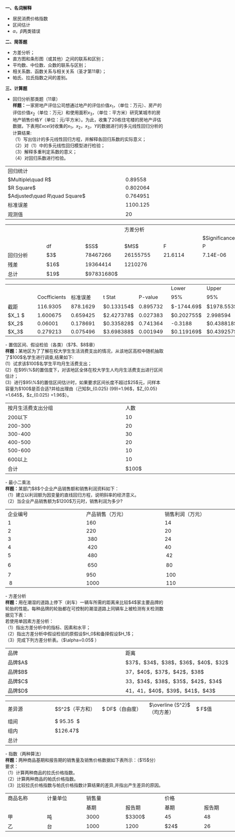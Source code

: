 <strong>一、名词解释</strong>
 

 -  居民消费价格指数 
-  区间估计 
-  $\alpha$，$\beta$两类错误 


 <strong>二、简答题</strong>
 

 -  方差分析； 
-  直方图和条形图（或其他）之间的联系和区别； 
-  平均数、中位数、众数的联系与区别； 
-  相关系数、函数关系与相关关系（圣才第$11$章）； 
-  帕氏、拉氏指数之间的差别。 


 <strong>三、计算题</strong>
 

 -  回归分析那类题（$11$章）<br /><strong>样题：</strong>一家房地产评估公司想通过地产的评估价值$x_1$，（单位：万元）、房产的评估价值$x_2$（单位：万元）和使用面积$x_3$，（单位：平方米）研究某城市的房地产销售价格$Y$（单位：元/平方米）。为此，收集了$20$栋住宅楼的房地产评估数据，下表用$Excel$对收集的$x_1$，$x_2$，$x_3$，$Y$的数据进行的多元线性回归分析的计算结果:   <br />（1）写出估计的多元线性回归方程，并解释各回归系数的实际意义；<br />（2）对（1）中的多元线性回归模型进行检验；<br />（3）解释多重判定系数的意义；<br />（4）对回归系数进行检验。 
<table data-lake-id="90648da3" id="90648da3" margin="true" class="lake-table" style="width: 750px"><colgroup><col width="375"><col width="375"></colgroup><tbody><tr data-lake-id="ubf2cf458" id="ubf2cf458"><td data-lake-id="u8c71e471" id="u8c71e471">回归统计
 </td><td data-lake-id="u68cf4702" id="u68cf4702"></td></tr><tr data-lake-id="u8119b7ba" id="u8119b7ba"><td data-lake-id="u4160c6ef" id="u4160c6ef">$Multiple\quad R$
 </td><td data-lake-id="u7875184a" id="u7875184a">0.89558
 </td></tr><tr data-lake-id="u5b24d0f5" id="u5b24d0f5"><td data-lake-id="u94cc6c45" id="u94cc6c45">$R Square$
 </td><td data-lake-id="ufa0c7005" id="ufa0c7005">0.802064
 </td></tr><tr data-lake-id="u247cc31e" id="u247cc31e"><td data-lake-id="u9477b684" id="u9477b684">$Adjusted\quad R\quad Square$
 </td><td data-lake-id="uad25665c" id="uad25665c">0.764951
 </td></tr><tr data-lake-id="u7fdee7ce" id="u7fdee7ce"><td data-lake-id="u815eaa11" id="u815eaa11">标准误差
 </td><td data-lake-id="uef97d09a" id="uef97d09a">1100.125
 </td></tr><tr data-lake-id="u2ff03201" id="u2ff03201"><td data-lake-id="u5ab31dca" id="u5ab31dca">观测值
 </td><td data-lake-id="ufb468206" id="ufb468206">20
 </td></tr></tbody></table><table data-lake-id="5fb44b7d" id="5fb44b7d" margin="true" class="lake-table" style="width: 750px"><colgroup><col width="125"><col width="125"><col width="125"><col width="125"><col width="125"><col width="125"></colgroup><tbody><tr data-lake-id="uf1cee522" id="uf1cee522"><td data-lake-id="u039e85b3" id="u039e85b3"></td><td data-lake-id="u54b3e28d" id="u54b3e28d"></td><td data-lake-id="u72b42b6f" id="u72b42b6f"></td><td data-lake-id="u168c9da9" id="u168c9da9">方差分析
 </td><td data-lake-id="u5a9e2a02" id="u5a9e2a02"></td><td data-lake-id="u77232f80" id="u77232f80"></td></tr><tr data-lake-id="uc4ae20be" id="uc4ae20be"><td data-lake-id="u4aafb416" id="u4aafb416"></td><td data-lake-id="u9f8aa3a1" id="u9f8aa3a1"></td><td data-lake-id="uce572e84" id="uce572e84"></td><td data-lake-id="u98e5ebd8" id="u98e5ebd8"></td><td data-lake-id="u22a263e3" id="u22a263e3"></td><td data-lake-id="u651b94ad" id="u651b94ad">$Significance$
 </td></tr><tr data-lake-id="ua32c4c23" id="ua32c4c23"><td data-lake-id="uad5ca87e" id="uad5ca87e"></td><td data-lake-id="u5cb56095" id="u5cb56095">df
 </td><td data-lake-id="u60625620" id="u60625620">$SS$
 </td><td data-lake-id="u938b33e3" id="u938b33e3">$MS$
 </td><td data-lake-id="u923a3384" id="u923a3384">F
 </td><td data-lake-id="ufbf618c1" id="ufbf618c1">P
 </td></tr><tr data-lake-id="u73f75828" id="u73f75828"><td data-lake-id="uc5382c5a" id="uc5382c5a">回归分析
 </td><td data-lake-id="ub5202d2e" id="ub5202d2e">$3$
 </td><td data-lake-id="u213e5ae1" id="u213e5ae1">78467266
 </td><td data-lake-id="u9c3e5139" id="u9c3e5139">26155755
 </td><td data-lake-id="u3f5fb63e" id="u3f5fb63e">21.6114
 </td><td data-lake-id="udf215e70" id="udf215e70">7.14E-06
 </td></tr><tr data-lake-id="u96a146e2" id="u96a146e2"><td data-lake-id="u5cfe632d" id="u5cfe632d">残差
 </td><td data-lake-id="ud4699e44" id="ud4699e44">$16$
 </td><td data-lake-id="u12ded6bc" id="u12ded6bc">19364414
 </td><td data-lake-id="u93e64599" id="u93e64599">1210276
 </td><td data-lake-id="u5b3e8898" id="u5b3e8898"></td><td data-lake-id="u388033ee" id="u388033ee"></td></tr><tr data-lake-id="ud072e99e" id="ud072e99e"><td data-lake-id="u6d22a422" id="u6d22a422">总计
 </td><td data-lake-id="u9be15c84" id="u9be15c84">$19$
 </td><td data-lake-id="u5a6871fb" id="u5a6871fb">$97831680$
 </td><td data-lake-id="u9103dc01" id="u9103dc01"></td><td data-lake-id="uea098df7" id="uea098df7"></td><td data-lake-id="u3457e174" id="u3457e174"></td></tr></tbody></table><table data-lake-id="uAcCf" id="uAcCf" margin="true" class="lake-table" style="width: 747px"><colgroup><col width="107"><col width="107"><col width="107"><col width="105"><col width="107"><col width="107"><col width="107"></colgroup><tbody><tr data-lake-id="u49109e87" id="u49109e87"><td data-lake-id="u152ba2f1" id="u152ba2f1"></td><td data-lake-id="u01acf0e7" id="u01acf0e7"></td><td data-lake-id="u69bceee4" id="u69bceee4"></td><td data-lake-id="u92f7d36a" id="u92f7d36a"></td><td data-lake-id="ub6743527" id="ub6743527">​

 </td><td data-lake-id="u6c9634c9" id="u6c9634c9">Lower
 </td><td data-lake-id="u074820f3" id="u074820f3">Upper
 </td></tr><tr data-lake-id="u4764ce01" id="u4764ce01"><td data-lake-id="uca4b72bf" id="uca4b72bf"></td><td data-lake-id="u1807fd06" id="u1807fd06">Cocfficients
 </td><td data-lake-id="uf1904ab2" id="uf1904ab2">标准误差
 </td><td data-lake-id="uc20a8e13" id="uc20a8e13">t Stat 
 </td><td data-lake-id="ufab9f88a" id="ufab9f88a"> P-value
 </td><td data-lake-id="ue141e9fa" id="ue141e9fa">95%
 </td><td data-lake-id="ue6d1058a" id="ue6d1058a">95% 
 </td></tr><tr data-lake-id="ubc7165cf" id="ubc7165cf"><td data-lake-id="u67a6ec8b" id="u67a6ec8b">截距
 </td><td data-lake-id="uad37f13b" id="uad37f13b">116.9305
 </td><td data-lake-id="u06b64edd" id="u06b64edd">878.1629
 </td><td data-lake-id="u4b51a1e1" id="u4b51a1e1">$0.133154$
 </td><td data-lake-id="ua0783e95" id="ua0783e95">0.895732
 </td><td data-lake-id="uae611e81" id="uae611e81">$-1744.69$
 </td><td data-lake-id="ue4a84b0d" id="ue4a84b0d">$1978.553$
 </td></tr><tr data-lake-id="u195019d2" id="u195019d2"><td data-lake-id="u87457985" id="u87457985">$X_1 $
 </td><td data-lake-id="u51b0f2f7" id="u51b0f2f7">1.600675
 </td><td data-lake-id="ue4b9d151" id="ue4b9d151">0.659425
 </td><td data-lake-id="uab7b59a7" id="uab7b59a7">$2.427378$
 </td><td data-lake-id="u568632d0" id="u568632d0">0.027383
 </td><td data-lake-id="u32e2c467" id="u32e2c467">$0.202755$
 </td><td data-lake-id="u06e4d49d" id="u06e4d49d">2.998594
 </td></tr><tr data-lake-id="udd48c33a" id="udd48c33a"><td data-lake-id="u9776b84a" id="u9776b84a">$X_2$
 </td><td data-lake-id="ub51dfca4" id="ub51dfca4">0.06001
 </td><td data-lake-id="ub2e21ae6" id="ub2e21ae6">0.178691
 </td><td data-lake-id="ub6fd56f4" id="ub6fd56f4">$0.335828$
 </td><td data-lake-id="u5fb6924f" id="u5fb6924f">0.741364
 </td><td data-lake-id="u1c590996" id="u1c590996">-0.3188
 </td><td data-lake-id="u2948d0ed" id="u2948d0ed">$0.438818$
 </td></tr><tr data-lake-id="u3b37b3ed" id="u3b37b3ed"><td data-lake-id="u7e862952" id="u7e862952">$X_3$
 </td><td data-lake-id="ucae167aa" id="ucae167aa">0.279213
 </td><td data-lake-id="ua6bb4e10" id="ua6bb4e10">0.075496
 </td><td data-lake-id="uafbf58b9" id="uafbf58b9">$3.698388$
 </td><td data-lake-id="ubbe4b23f" id="ubbe4b23f">0.001949
 </td><td data-lake-id="u278cf1ae" id="u278cf1ae">$0.119169$
 </td><td data-lake-id="u649785b2" id="u649785b2">$0.439257$
 </td></tr></tbody></table>-  置信区间、假设检验（各类）（$7$、$8$章）<br /><strong>样题：</strong>某地区为了了解在校大学生生活消费支出的情况，从该地区高校中随机抽取了$100$名学生进行调查,结果如下: <br />(1）试求该$100$名学生平均月生活费支出；<br />(2）在$95\%$的置信度下，对该地区全体在校大学生人均月生活费支出进行区间估计；<br />(3）进行$95\%$的置信区间估计时，如果要求区间长度不超过$25$元，问样本容量为$100$是否合适?并给出理由（己知$t_{0.025} (99)=1.96$，$Z_{0.05} =1.645$，$z_{0.025}  =1.96$）。 
<table data-lake-id="a0e118d4" id="a0e118d4" margin="true" class="lake-table" style="width: 750px"><colgroup><col width="375"><col width="375"></colgroup><tbody><tr data-lake-id="ucb44fc0a" id="ucb44fc0a"><td data-lake-id="uf04d331d" id="uf04d331d">按月生活费支出分组
 </td><td data-lake-id="u9dd38860" id="u9dd38860">人数
 </td></tr><tr data-lake-id="u4990c379" id="u4990c379"><td data-lake-id="ua78590ee" id="ua78590ee">200以下
 </td><td data-lake-id="u4acfa853" id="u4acfa853">10
 </td></tr><tr data-lake-id="ucf90d7f0" id="ucf90d7f0"><td data-lake-id="u8c94eb05" id="u8c94eb05">200-300 
 </td><td data-lake-id="u40478c64" id="u40478c64">20
 </td></tr><tr data-lake-id="u8d90b4a6" id="u8d90b4a6"><td data-lake-id="uab0a8499" id="uab0a8499">300-400
 </td><td data-lake-id="u1b930618" id="u1b930618">30
 </td></tr><tr data-lake-id="uba312221" id="uba312221"><td data-lake-id="u09c66a89" id="u09c66a89">400-500
 </td><td data-lake-id="u94cdbaf8" id="u94cdbaf8">20
 </td></tr><tr data-lake-id="uf70fb146" id="uf70fb146"><td data-lake-id="u2749eda7" id="u2749eda7">500-600
 </td><td data-lake-id="u881052de" id="u881052de">10
 </td></tr><tr data-lake-id="u1e8646cb" id="u1e8646cb"><td data-lake-id="ud3e3739e" id="ud3e3739e">600以上
 </td><td data-lake-id="u1a819949" id="u1a819949">10
 </td></tr><tr data-lake-id="u25201c95" id="u25201c95"><td data-lake-id="u6c3f78e3" id="u6c3f78e3">合计
 </td><td data-lake-id="udac111e6" id="udac111e6">$100$
 </td></tr></tbody></table>-  最小二乘法<br /><strong>样题：</strong>某部门$8$个企业产品销售额和销售利润资料如下： <br />（1）建立以利润额为因变量的直线回归方程，说明斜率的经济意义。<br />（2）当企业产品销售额为$1200$万元时，销售利润为多少? 
<table data-lake-id="80a5bbf1" id="80a5bbf1" margin="true" class="lake-table" style="width: 750px"><colgroup><col width="250"><col width="250"><col width="250"></colgroup><tbody><tr data-lake-id="u61aa65be" id="u61aa65be"><td data-lake-id="u3460f8e6" id="u3460f8e6">企业编号
 </td><td data-lake-id="ud117b6e4" id="ud117b6e4">产品销售（万元）
 </td><td data-lake-id="ua6e1b684" id="ua6e1b684">销售利润（万元）
 </td></tr><tr data-lake-id="u5980ac4f" id="u5980ac4f"><td data-lake-id="u1f4381be" id="u1f4381be">  1 
 </td><td data-lake-id="u25c6d36c" id="u25c6d36c"> 160 
 </td><td data-lake-id="u7e89e7df" id="u7e89e7df"> 14 
 </td></tr><tr data-lake-id="ue5669f5d" id="ue5669f5d"><td data-lake-id="u5098aac5" id="u5098aac5"> 2
 </td><td data-lake-id="u6b737797" id="u6b737797"> 220
 </td><td data-lake-id="ua882a25b" id="ua882a25b">    20 
 </td></tr><tr data-lake-id="ua955686e" id="ua955686e"><td data-lake-id="u10177dd7" id="u10177dd7"> 3
 </td><td data-lake-id="uda638ecc" id="uda638ecc"> 380 
 </td><td data-lake-id="u947ed50f" id="u947ed50f"> 24 
 </td></tr><tr data-lake-id="ud869fb52" id="ud869fb52"><td data-lake-id="uc960103e" id="uc960103e">      4
 </td><td data-lake-id="u28e50975" id="u28e50975">  420 
 </td><td data-lake-id="u89b20f05" id="u89b20f05"> 40 
 </td></tr><tr data-lake-id="u360d1d18" id="u360d1d18"><td data-lake-id="u2470167d" id="u2470167d"> 5
 </td><td data-lake-id="u05ae7895" id="u05ae7895">  480 
 </td><td data-lake-id="u2b2dbfa1" id="u2b2dbfa1">  42 
 </td></tr><tr data-lake-id="u109b2938" id="u109b2938" style="height: 36px"><td data-lake-id="u0f145b04" id="u0f145b04"> 6
 </td><td data-lake-id="u37db9019" id="u37db9019">  650  
 </td><td data-lake-id="u0749e94f" id="u0749e94f">  80 
 </td></tr><tr data-lake-id="u3496acd5" id="u3496acd5"><td data-lake-id="uc9fa1190" id="uc9fa1190"> 7
 </td><td data-lake-id="ub47da823" id="ub47da823"> 950 
 </td><td data-lake-id="u66c56621" id="u66c56621">  100 
 </td></tr><tr data-lake-id="uc65caa0c" id="uc65caa0c"><td data-lake-id="u415fe53b" id="u415fe53b">  8 
 </td><td data-lake-id="u16d08f5d" id="u16d08f5d"> 1000 
 </td><td data-lake-id="ua4b990c2" id="ua4b990c2">  110
 </td></tr></tbody></table>-  方差分析<br /><strong>样题：</strong>用在潮湿的道路上停下（刹车）一辆车所需的距离来比较$4$家主要品牌的轮胎的性能。每种品牌的轮胎都在可控制的潮湿道路上同辆车上被检测有关检测数据见下表： <br />若使用单因素方差分析：<br />（1）指出方差分析中的指标、因素和水平；<br />（2）指出方差分析中假设检验的原假设$H_0$和备择假设$H_1$；<br />（3）完成下列方差分析表。（$\alpha=0.05$ ）  
<table data-lake-id="c0029d70" id="c0029d70" margin="true" class="lake-table" style="width: 750px"><colgroup><col width="375"><col width="375"></colgroup><tbody><tr data-lake-id="u6974f219" id="u6974f219"><td data-lake-id="uf40a9d59" id="uf40a9d59">品牌
 </td><td data-lake-id="ueed3d47d" id="ueed3d47d">距离
 </td></tr><tr data-lake-id="ua6d34c4d" id="ua6d34c4d"><td data-lake-id="ub8da11c7" id="ub8da11c7">品牌$A$
 </td><td data-lake-id="u94faf0c7" id="u94faf0c7">$37$，$34$，$38$，$36$，$40$，$32$
 </td></tr><tr data-lake-id="ud4bcdf7c" id="ud4bcdf7c"><td data-lake-id="uce90717d" id="uce90717d">品牌$B$
 </td><td data-lake-id="ud4875dd3" id="ud4875dd3">37，$40$，$37$，$42$，$38$
 </td></tr><tr data-lake-id="u8293c03f" id="u8293c03f"><td data-lake-id="u9ef36c08" id="u9ef36c08">品牌$C$
 </td><td data-lake-id="ua18ab90b" id="ua18ab90b"> 33，$34$，$38$，$35$，$42$，$34$
 </td></tr><tr data-lake-id="u7e3b1f0d" id="u7e3b1f0d"><td data-lake-id="u0b8f9f61" id="u0b8f9f61">品牌$D$
 </td><td data-lake-id="u385b8e35" id="u385b8e35"> 41，41，$40$，$39$，$41$，$43$
 </td></tr></tbody></table><table data-lake-id="f71ba645" id="f71ba645" margin="true" class="lake-table" style="width: 750px"><colgroup><col width="150"><col width="150"><col width="150"><col width="150"><col width="150"></colgroup><tbody><tr data-lake-id="u49f63364" id="u49f63364"><td data-lake-id="u5c821970" id="u5c821970">差异源
 </td><td data-lake-id="u8f0f5442" id="u8f0f5442">$S^2$（平方和）
 </td><td data-lake-id="u0d48fc3b" id="u0d48fc3b">$ DF$（自由度）
 </td><td data-lake-id="u6d6af051" id="u6d6af051">$\overline {S^2}$（均方差）
 </td><td data-lake-id="ue98c6f9c" id="ue98c6f9c">$ F$值
 </td></tr><tr data-lake-id="u49767e70" id="u49767e70"><td data-lake-id="u66214c1d" id="u66214c1d">组间
 </td><td data-lake-id="ua3a09660" id="ua3a09660">$ 95.35  $
 </td><td data-lake-id="u5fc72aa1" id="u5fc72aa1"></td><td data-lake-id="u96fdc7fc" id="u96fdc7fc"></td><td data-lake-id="u01b9c375" id="u01b9c375"></td></tr><tr data-lake-id="ucae1718c" id="ucae1718c"><td data-lake-id="u23912269" id="u23912269">组内
 </td><td data-lake-id="ua788c2ee" id="ua788c2ee">$126.47$
 </td><td data-lake-id="u4ce125cc" id="u4ce125cc"></td><td data-lake-id="u9333e884" id="u9333e884"></td><td data-lake-id="u0f80c73f" id="u0f80c73f"></td></tr><tr data-lake-id="u6cc62296" id="u6cc62296"><td data-lake-id="ua8e603c8" id="ua8e603c8">总计
 </td><td data-lake-id="u20f494ef" id="u20f494ef"></td><td data-lake-id="u0319a192" id="u0319a192"></td><td data-lake-id="u98f1d09b" id="u98f1d09b"></td><td data-lake-id="u60cb8424" id="u60cb8424"></td></tr></tbody></table>-  指数（两种算法）<br /><strong>样题：</strong>两种商品基期和报告期的销售量及销售价格数据如下表所示：（$15$分） <br />要求：<br />（1）计算两种商品的拉氏价格指数。<br />（2）计算两种商品的帕氏价格指数。<br />（3）比较拉氏价格指数与帕氏价格指数计算结果的差异,并指出产生差异的原因。 
<table data-lake-id="d0788b7c" id="d0788b7c" margin="true" class="lake-table" style="width: 750px"><colgroup><col width="125"><col width="125"><col width="125"><col width="125"><col width="125"><col width="125"></colgroup><tbody><tr data-lake-id="u28ad1a70" id="u28ad1a70"><td data-lake-id="u2967c75a" id="u2967c75a">商品名称
 </td><td data-lake-id="u54ea8339" id="u54ea8339">计量单位
 </td><td data-lake-id="u90af439d" id="u90af439d">销售量
 </td><td data-lake-id="ueb28854b" id="ueb28854b"></td><td data-lake-id="u4e7a38d0" id="u4e7a38d0">价格
 </td><td data-lake-id="u18a858b7" id="u18a858b7"></td></tr><tr data-lake-id="ua7de846c" id="ua7de846c"><td data-lake-id="ucee61cf3" id="ucee61cf3"></td><td data-lake-id="u7de3bd0f" id="u7de3bd0f"></td><td data-lake-id="ue4e10805" id="ue4e10805">基期
 </td><td data-lake-id="u8bb91bad" id="u8bb91bad">报告期
 </td><td data-lake-id="u695b918b" id="u695b918b">基期
 </td><td data-lake-id="u859f65ae" id="u859f65ae">报告期
 </td></tr><tr data-lake-id="u126d5306" id="u126d5306"><td data-lake-id="ue6f91269" id="ue6f91269">甲
 </td><td data-lake-id="ud4b3c6d2" id="ud4b3c6d2">吨
 </td><td data-lake-id="ua6dbb7f6" id="ua6dbb7f6">3000 
 </td><td data-lake-id="u60304dcc" id="u60304dcc">$3300$
 </td><td data-lake-id="u11fb9ce3" id="u11fb9ce3">45 
 </td><td data-lake-id="ufc03ff8c" id="ufc03ff8c">48
 </td></tr><tr data-lake-id="u68282795" id="u68282795"><td data-lake-id="u63ad0e7d" id="u63ad0e7d">乙
 </td><td data-lake-id="uda61100e" id="uda61100e">台
 </td><td data-lake-id="uc14b5cb2" id="uc14b5cb2"> 1000  
 </td><td data-lake-id="ucf1cf219" id="ucf1cf219">1200
 </td><td data-lake-id="ubb79b560" id="ubb79b560">$24$
 </td><td data-lake-id="u3ce0c481" id="u3ce0c481">26
 </td></tr></tbody></table>